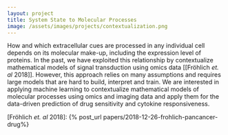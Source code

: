 ```yaml
---
layout: project
title: System State to Molecular Processes
image: /assets/images/projects/contextualization.png
---
```


 How and which extracellular cues are processed in any individual cell depends on its molecular make-up, including the expression level of proteins. In the past, we have exploited this relationship by contextualize mathematical models of signal transduction using omics data \[[Fröhlich *et. al* 2018]\]. However, this approach relies on many assumptions and requires large models that are hard to build, interpret and train. We are interested in applying machine learning to contextualize mathematical models of molecular processes using omics and imaging data and apply them for the data-driven prediction of drug sensitivity and cytokine responsiveness.

 [Fröhlich *et. al* 2018]: {% post_url papers/2018-12-26-frohlich-pancancer-drug%}

